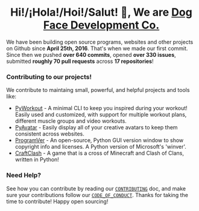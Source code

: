 <h1 align="center">Hi!/¡Hola!/Hoi!/Salut! 👋, We are <a href="https://github.com/Dog-Face-Development">Dog Face Development Co.</a></h1>

We have been building open source programs, websites and other projects on Github since **April 25th, 2016**. That's when we made our first commit. Since then we pushed **over 640 commits**, opened **over 330 issues**, submitted **roughly 70 pull requests** across **17 repositories**!

### Contributing to our projects!

We contribute to maintaing small, powerful, and helpful projects and tools like:

- [PyWorkout](https://github.com/Dog-Face-Development/PyWorkout) - A minimal CLI to keep you inspired during your workout! Easily used and customized, with support for multiple workout plans, different muscle groups and video workouts.
- [PyAvatar](https://github.com/Dog-Face-Development/PyAvatar) - Easily display all of your creative avatars to keep them consistent across websites.
- [ProgramVer](https://github.com/Dog-Face-Development/ProgramVer) - An open-source, Python GUI version window to show copyright info and licenses. A Python version of Microsoft's 'winver'.
- [CraftClash](https://github.com/Dog-Face-Development/Craft-Clash) - A game that is a cross of Minecraft and Clash of Clans, written in Python!

### Need Help?

See how you can contribute by reading our [`CONTRIBUTING`](https://github.com/Dog-Face-Development/.github/blob/main/CONTRIBUTING.md) doc, and make sure your contributions follow our [`CODE_OF_CONDUCT`](https://github.com/Dog-Face-Development/.github/blob/main/CODE_OF_CONDUCT.md). Thanks for taking the time to contribute! Happy open sourcing!
